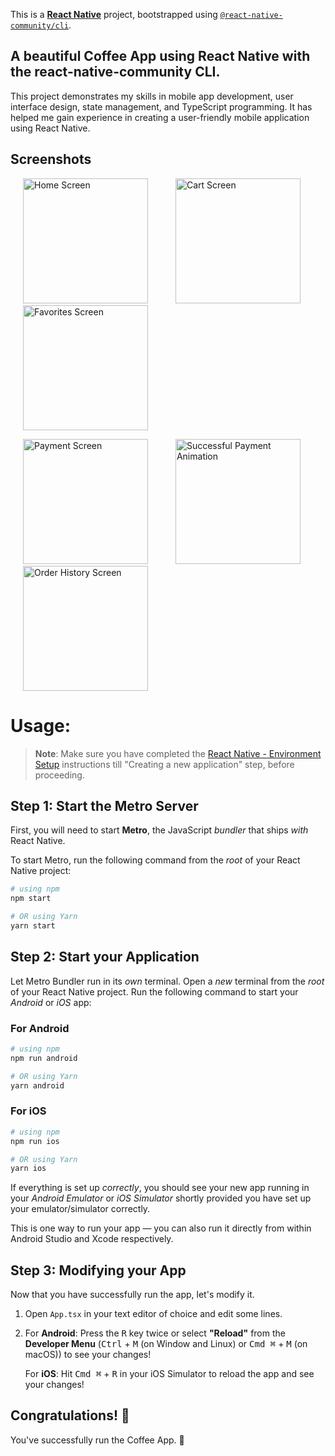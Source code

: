 This is a [**React Native**](https://reactnative.dev) project, bootstrapped using [`@react-native-community/cli`](https://github.com/react-native-community/cli). 

## A beautiful Coffee App using React Native with the react-native-community CLI. 

This project demonstrates my skills in mobile app development, user interface design, state management, and TypeScript programming. It has helped me gain experience in creating a user-friendly mobile application using React Native.

## Screenshots
<p>
    <img src="https://github.com/greatdaveo/Coffee-App/assets/100958002/281a7e1e-af84-4431-9c9a-7067272d48e0" alt="Home Screen" width="200px" height="auto" hspace="20"/>
    <img src="https://github.com/greatdaveo/Coffee-App/assets/100958002/255068c0-a3dc-4aa1-9d38-0a8a7b60ebb9" alt="Cart Screen" width="200px" height="auto" hspace="20"/>
    <img src="https://github.com/greatdaveo/Coffee-App/assets/100958002/c0f6cf8f-6ab1-46d3-b873-2c4930a840ea" alt="Favorites Screen" width="200px" height="auto" hspace="20"/>
</p>

<p>
    <img src="https://github.com/greatdaveo/Coffee-App/assets/100958002/288d5ff5-a6af-4e4a-b13c-a7da4b41772c" alt="Payment Screen" width="200px" height="auto" hspace="20"/>
    <img src="https://github.com/greatdaveo/Coffee-App/assets/100958002/7daf4a2e-6065-4484-9248-a89f7efeff32" alt="Successful Payment Animation" width="200px" height="auto" hspace="20"/>
    <img src="https://github.com/greatdaveo/Coffee-App/assets/100958002/fdf4c604-d8fd-41ed-911c-4e70d473b58e" alt="Order History Screen" width="200px" height="auto" hspace="20"/>
</p>

 <!-- ![EmptyCartScreen](https://github.com/greatdaveo/Coffee-App/assets/100958002/c3a403fa-e6a4-445a-96e4-1e1c592815d1) -->
 
 <!-- USAGE -->


# Usage:

>**Note**: Make sure you have completed the [React Native - Environment Setup](https://reactnative.dev/docs/environment-setup) instructions till "Creating a new application" step, before proceeding.

## Step 1: Start the Metro Server

First, you will need to start **Metro**, the JavaScript _bundler_ that ships _with_ React Native.

To start Metro, run the following command from the _root_ of your React Native project:

```bash
# using npm
npm start

# OR using Yarn
yarn start
```

## Step 2: Start your Application

Let Metro Bundler run in its _own_ terminal. Open a _new_ terminal from the _root_ of your React Native project. Run the following command to start your _Android_ or _iOS_ app:

### For Android

```bash
# using npm
npm run android

# OR using Yarn
yarn android
```

### For iOS

```bash
# using npm
npm run ios

# OR using Yarn
yarn ios
```

If everything is set up _correctly_, you should see your new app running in your _Android Emulator_ or _iOS Simulator_ shortly provided you have set up your emulator/simulator correctly.

This is one way to run your app — you can also run it directly from within Android Studio and Xcode respectively.

## Step 3: Modifying your App

Now that you have successfully run the app, let's modify it.

1. Open `App.tsx` in your text editor of choice and edit some lines.
2. For **Android**: Press the <kbd>R</kbd> key twice or select **"Reload"** from the **Developer Menu** (<kbd>Ctrl</kbd> + <kbd>M</kbd> (on Window and Linux) or <kbd>Cmd ⌘</kbd> + <kbd>M</kbd> (on macOS)) to see your changes!

   For **iOS**: Hit <kbd>Cmd ⌘</kbd> + <kbd>R</kbd> in your iOS Simulator to reload the app and see your changes!

## Congratulations! :tada:

You've successfully run the Coffee App. :partying_face:
